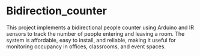 # Bidirection_counter
This project implements a bidirectional people counter using Arduino and IR sensors to track the number of people entering and leaving a room. The system is affordable, easy to install, and reliable, making it useful for monitoring occupancy in offices, classrooms, and event spaces.
